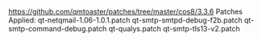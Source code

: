https://github.com/qmtoaster/patches/tree/master/cos8/3.3.6
Patches Applied:
   qt-netqmail-1.06-1.0.1.patch
   qt-smtp-smtpd-debug-f2b.patch
   qt-smtp-command-debug.patch
   qt-qualys.patch
   qt-smtp-tls13-v2.patch
